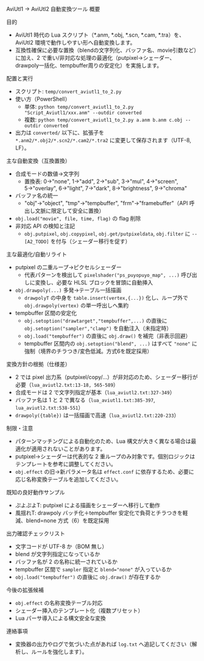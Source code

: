 AviUtl1 → AviUtl2 自動変換ツール 概要

目的
- AviUtl1 時代の Lua スクリプト（*.anm, *.obj, *.scn, *.cam, *.tra）を、AviUtl2 環境で動作しやすい形へ自動変換します。
- 互換性確保に必要な置換（blendの文字列化、バッファ名、movie引数など）に加え、2 で重い/非対応な処理の最適化（putpixel→シェーダー、drawpoly一括化、tempbuffer周りの安定化）を実施します。

配置と実行
- スクリプト: `temp/convert_aviutl1_to_2.py`
- 使い方（PowerShell）
  - 単体: `python temp/convert_aviutl1_to_2.py "Script_Aviutl1/xxx.anm" --outdir converted`
  - 複数: `python temp/convert_aviutl1_to_2.py a.anm b.anm c.obj --outdir converted`
- 出力は `converted/` 以下に、拡張子を `*.anm2/*.obj2/*.scn2/*.cam2/*.tra2` に変更して保存されます（UTF-8, LF）。

主な自動変換（互換置換）
- 合成モードの数値→文字列
  - 置換表: 0→"none", 1→"add", 2→"sub", 3→"mul", 4→"screen", 5→"overlay", 6→"light", 7→"dark", 8→"brightness", 9→"chroma"
- バッファ名の統一
  - "obj"→"object", "tmp"→"tempbuffer", "frm"→"framebuffer"（API 呼出し文脈に限定して安全に置換）
- `obj.load("movie", file, time, flag)` の flag 削除
- 非対応 API の検知と注記
  - `obj.putpixel`, `obj.copypixel`, `obj.get/putpixeldata`, `obj.filter` に `-- [A2_TODO]` を付与（シェーダー移行を促す）

主な最適化/自動リライト
- putpixel の二重ループ→ピクセルシェーダー
  - 代表パターンを検出して `pixelshader("ps_puyopuyo_map", ...)` 呼び出しに変換し、必要な HLSL ブロックを冒頭に自動挿入
- `obj.drawpoly(...)` 多発→テーブル一括描画
  - `drawpolyT` の中身を `table.insert(vertex,{...})` 化し、ループ外で `obj.drawpoly(vertex)` の単一呼出しへ集約
- tempbuffer 区間の安定化
  - `obj.setoption("drawtarget","tempbuffer",...)` の直後に `obj.setoption("sampler","clamp")` を自動注入（未指定時）
  - `obj.load("tempbuffer")` の直後に `obj.draw()` を補完（非表示回避）
  - tempbuffer 区間内の `obj.setoption("blend", ...)` はすべて `"none"` に強制（境界のチラつき/変色低減。方式6を既定採用）

変換方針の根拠（仕様差）
- 2 では pixel 出力系（putpixel/copy/...）が非対応のため、シェーダー移行が必要（`lua_aviutl2.txt:13-18, 565-589`）
- 合成モードは 2 で文字列指定が基本（`lua_aviutl2.txt:327-349`）
- バッファ名は 1 と 2 で異なる（`lua_aviutl1.txt:385-397`, `lua_aviutl2.txt:538-551`）
- `drawpoly({table})` は一括描画で高速（`lua_aviutl2.txt:220-233`）

制限・注意
- パターンマッチングによる自動化のため、Lua 構文が大きく異なる場合は最適化が適用されないことがあります。
- putpixel→シェーダーは代表的な 2 重ループのみ対象です。個別ロジックはテンプレートを参考に調整してください。
- `obj.effect` の旧→新パラメータ名は `effect.conf` に依存するため、必要に応じ名称変換テーブルを追加してください。

既知の良好動作サンプル
- ぷよぷよT: putpixel による描画をシェーダーへ移行して動作
- 風揺れT: drawpoly バッチ化＋tempbuffer 安定化で負荷とチラつきを軽減、blend=none 方式（6）を既定採用

出力確認チェックリスト
- 文字コードが UTF-8 か（BOM 無し）
- blend が文字列指定になっているか
- バッファ名が 2 の名称に統一されているか
- tempbuffer 区間で `sampler` 指定と `blend="none"` が入っているか
- `obj.load("tempbuffer")` の直後に `obj.draw()` が存在するか

今後の拡張候補
- `obj.effect` の名称変換テーブル対応
- シェーダー挿入のテンプレート化（複数プリセット）
- Lua パーサ導入による構文安全な変換

連絡事項
- 変換器の出力やログで気づいた点があれば `log.txt` へ追記してください（解析し、ルールを強化します）。



